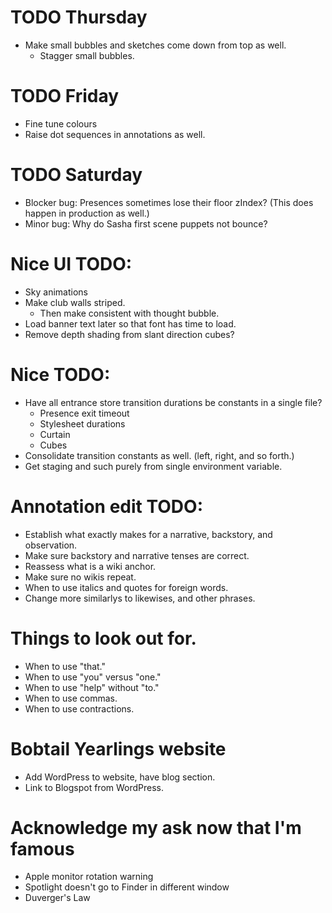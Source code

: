 # TODO Thursday
* Make small bubbles and sketches come down from top as well.
    * Stagger small bubbles.

# TODO Friday
* Fine tune colours
* Raise dot sequences in annotations as well.

# TODO Saturday
* Blocker bug: Presences sometimes lose their floor zIndex? (This does happen in production as well.)
* Minor bug: Why do Sasha first scene puppets not bounce?

# Nice UI TODO:
* Sky animations
* Make club walls striped.
    * Then make consistent with thought bubble.
* Load banner text later so that font has time to load.
* Remove depth shading from slant direction cubes?

# Nice TODO:
* Have all entrance store transition durations be constants in a single file?
    * Presence exit timeout
    * Stylesheet durations
    * Curtain
    * Cubes
* Consolidate transition constants as well. (left, right, and so forth.)
* Get staging and such purely from single environment variable.

# Annotation edit TODO:
* Establish what exactly makes for a narrative, backstory, and observation.
* Make sure backstory and narrative tenses are correct.
* Reassess what is a wiki anchor.
* Make sure no wikis repeat.
* When to use italics and quotes for foreign words.
* Change more similarlys to likewises, and other phrases.

# Things to look out for.
* When to use "that."
* When to use "you" versus "one."
* When to use "help" without "to."
* When to use commas.
* When to use contractions.

# Bobtail Yearlings website
* Add WordPress to website, have blog section.
* Link to Blogspot from WordPress.

# Acknowledge my ask now that I'm famous
* Apple monitor rotation warning
* Spotlight doesn't go to Finder in different window
* Duverger's Law
